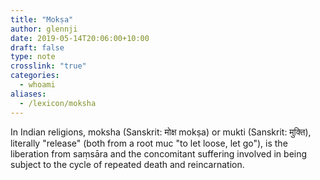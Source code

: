 ```yaml
---
title: "Mokṣa"
author: glennji
date: 2019-05-14T20:06:00+10:00
draft: false
type: note
crosslink: "true"
categories:
  - whoami
aliases:
  - /lexicon/moksha
---
```

In Indian religions, moksha (Sanskrit: मोक्ष mokṣa) or mukti (Sanskrit: मुक्ति), literally "release" (both from a root muc "to let loose, let go"), is the liberation from saṃsāra and the concomitant suffering involved in being subject to the cycle of repeated death and reincarnation.
